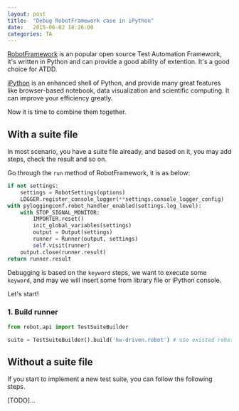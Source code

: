 ```yaml
---
layout: post
title:  "Debug RobotFramework case in iPython"
date:   2015-06-02 18:26:00
categories: TA
---
```

[RobotFramework](http://robotframework.org) is an popular open source Test Automation Framework, it's written in Python and can provide a good ability of extention. It's a good choice for ATDD.

[iPython](http://ipython.org) is an enhanced shell of Python, and provide many great features like browser-based notebook, data visualization and scientific computing. It can improve your efficiency greatly.

Now it is time to combine them together.

## With a suite file
In most scenario, you have a suite file already, and based on it, you may add steps, check the result and so on.

Go through the `run` method of RobotFramework, it is as below:
```python
if not settings:
    settings = RobotSettings(options)
    LOGGER.register_console_logger(**settings.console_logger_config)
with pyloggingconf.robot_handler_enabled(settings.log_level):
    with STOP_SIGNAL_MONITOR:
        IMPORTER.reset()
        init_global_variables(settings)
        output = Output(settings)
        runner = Runner(output, settings)
        self.visit(runner)
    output.close(runner.result)
return runner.result
```

Debugging is based on the `keyword` steps, we want to execute some `keyword`, and may we will insert some from library file or iPython console.

Let's start!

### 1. Build runner
```python
from robot.api import TestSuiteBuilder

suite = TestSuiteBuilder().build('kw-driven.robot') # use existed robot suite file here

```

## Without a suite file
If you start to implement a new test suite, you can follow the following steps.

[TODO]...
